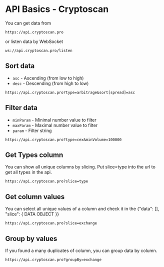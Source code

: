 # API Basics - Cryptoscan

You can get data from

```
https://api.cryptoscan.pro
```

or listen data by WebSocket

```
ws://api.cryptoscan.pro/listen
```

## Sort data

- `asc` - Ascending (from low to high)
- `desc` - Descending (from high to low)

```
https://api.cryptoscan.pro?type=arbitrage&sort[spread]=asc
```

## Filter data

- `minParam` - Minimal number value to filter
- `maxParam` - Maximal number value to filter
- `param` - Filter string

```
https://api.cryptoscan.pro?type=cex&minVolume=100000
```

## Get Types column

You can show all unique columns by slicing. Put slice=type into the url
to get all types in the api.

```
https://api.cryptoscan.pro?slice=type
```

## Get column values

You can select all unique values of a column and check it in the
{"data": [], "slice": { DATA OBJECT }}

```
https://api.cryptoscan.pro?slice=exchange
```

## Group by values

If you found a many duplicates of column, you can group data by column.

```
https://api.cryptoscan.pro?groupBy=exchange
```
